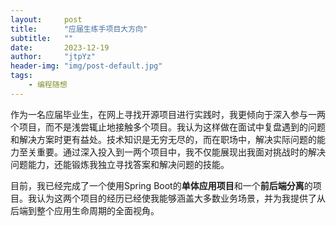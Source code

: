 ```yaml
---
layout:     post
title:      "应届生练手项目大方向"
subtitle:   ""
date:       2023-12-19
author:     "jtpYz"
header-img: "img/post-default.jpg"
tags:
    - 编程随想
---
```


作为一名应届毕业生，在网上寻找开源项目进行实践时，我更倾向于深入参与一两个项目，而不是浅尝辄止地接触多个项目。我认为这样做在面试中复盘遇到的问题和解决方案时更有益处。技术知识是无穷无尽的，而在职场中，解决实际问题的能力至关重要。通过深入投入到一两个项目中，我不仅能展现出我面对挑战时的解决问题能力，还能锻炼我独立寻找答案和解决问题的技能。

目前，我已经完成了一个使用Spring Boot的**单体应用项目**和一个**前后端分离**的项目。我认为这两个项目的经历已经使我能够涵盖大多数业务场景，并为我提供了从后端到整个应用生命周期的全面视角。